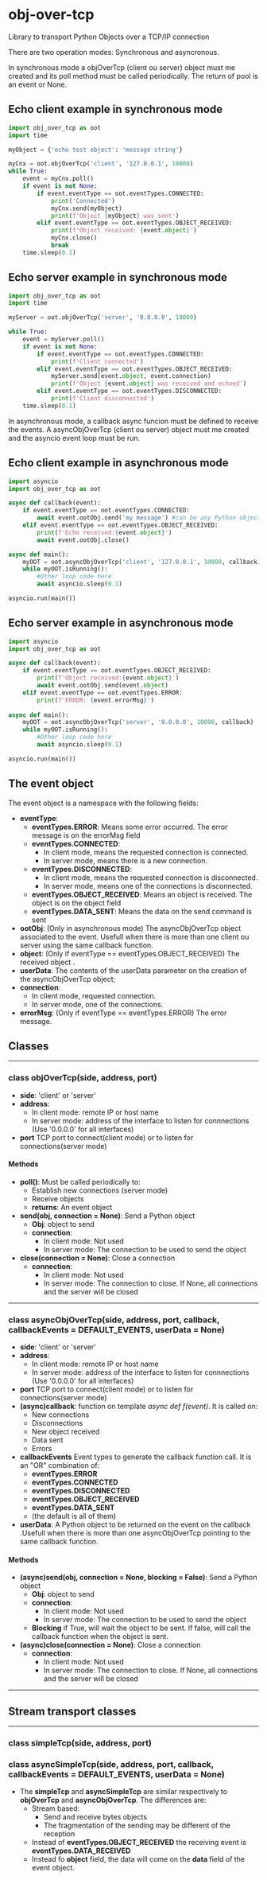 # obj-over-tcp
Library to transport Python Objects over a TCP/IP connection

There are two operation modes: Synchronous and asyncronous.

In synchronous mode a objOverTcp (client ou server) object must me created and its poll method must be called periodically. The return of pool is an event or None.
## Echo client example in synchronous mode
```python
import obj_over_tcp as oot
import time

myObject = {'echo test object': 'message string'}

myCnx = oot.objOverTcp('client', '127.0.0.1', 10000)
while True:
    event = myCnx.poll()
    if event is not None:
        if event.eventType == oot.eventTypes.CONNECTED:
            print('Connected')
            myCnx.send(myObject)
            print(f'Object {myObject} was sent')
        elif event.eventType == oot.eventTypes.OBJECT_RECEIVED:
            print(f'Object received: {event.object}') 
            myCnx.close()
            break
    time.sleep(0.1)
```
## Echo server example in synchronous mode
```python
import obj_over_tcp as oot
import time

myServer = oot.objOverTcp('server', '0.0.0.0', 10000)

while True:
    event = myServer.poll()
    if event is not None:
        if event.eventType == oot.eventTypes.CONNECTED:
            print(f'Client connected')
        elif event.eventType == oot.eventTypes.OBJECT_RECEIVED:
            myServer.send(event.object, event.connection)
            print(f'Object {event.object} was received and echoed')
        elif event.eventType == oot.eventTypes.DISCONNECTED:
            print(f'Client disconnected')
    time.sleep(0.1)
```
In asynchronous mode, a callback async funcion must be defined to receive the events. A asyncObjOverTcp (client ou server) object must me created and the asyncio event loop must be run.
## Echo client example in asynchronous mode
```python
import asyncio
import obj_over_tcp as oot

async def callback(event):
    if event.eventType == oot.eventTypes.CONNECTED:
        await event.ootObj.send('my message') #can be any Python object
    elif event.eventType == oot.eventTypes.OBJECT_RECEIVED:
        print(f'Echo received:{event.object}')
        await event.ootObj.close()

async def main():
    myOOT = oot.asyncObjOverTcp('client', '127.0.0.1', 10000, callback)
    while myOOT.isRunning():
        #Other loop code here
        await asyncio.sleep(0.1)

asyncio.run(main())
```
## Echo server example in asynchronous mode
```python
import asyncio
import obj_over_tcp as oot

async def callback(event):
    if event.eventType == oot.eventTypes.OBJECT_RECEIVED:
        print(f'Object received:{event.object}')
        await event.ootObj.send(event.object)
    elif event.eventType == oot.eventTypes.ERROR:
        print(f'ERROR: {event.errorMsg}')
        
async def main():
    myOOT = oot.asyncObjOverTcp('server', '0.0.0.0', 10000, callback)
    while myOOT.isRunning():
        #Other loop code here
        await asyncio.sleep(0.1)

asyncio.run(main())
```
## The event object 
The event object is a namespace with the following fields:

* **eventType**:
  * **eventTypes.ERROR**: Means some error occurred. The error message is on the errorMsg field
  * **eventTypes.CONNECTED**:
    * In client mode, means the requested connection is connected.
    * In server mode, means there is a new connection.
  * **eventTypes.DISCONNECTED**:
    * In client mode, means the requested connection is disconnected.
    * In server mode, means one of the connections is disconnected.
  * **eventTypes.OBJECT_RECEIVED**: Means an object is received. The object is on the object field
  * **eventTypes.DATA_SENT**: Means the data on the send command is sent
* **ootObj**: (Only in asynchronous mode) The asyncObjOverTcp object associated to the event. Usefull when there is more than one client ou server using the same callback function.
* **object**: (Only if eventType == eventTypes.OBJECT_RECEIVED) The received object .
* **userData**: The contents of the userData parameter on the creation of the asyncObjOverTcp object;
* **connection**:
    * In client mode, requested connection.
    * In server mode, one of the connections.
* **errorMsg**: (Only if eventType == eventTypes.ERROR) The error message.

## Classes

---

### **class objOverTcp(side, address, port)**
* **side**: 'client' or 'server'
* **address**:
  * In client mode: remote IP or host name
  * In server mode: address of the interface to listen for connnections (Use '0.0.0.0' for all interfaces)
* **port** TCP port to connect(client mode) or to listen for connections(server mode)
####  Methods
* **poll()**: Must be called periodically to:
  * Establish new connections (server mode)
  * Receive objects
  * **returns**: An event object
* **send(obj, connection = None)**: Send a Python object
  * **Obj**: object to send
  * **connection**: 
    * In client mode: Not used
    * In server mode: The connection to be used to send the object
* **close(connection = None)**: Close a connection
  * **connection**: 
    * In client mode: Not used
    * In server mode: The connection to close. If None, all connections and the server will be closed

---

### **class asyncObjOverTcp(side, address, port, callback, callbackEvents = DEFAULT_EVENTS, userData = None)**
* **side**: 'client' or 'server'
* **address**:
  * In client mode: remote IP or host name
  * In server mode: address of the interface to listen for connnections (Use '0.0.0.0' for all interfaces)
* **port** TCP port to connect(client mode) or to listen for connections(server mode)
* **(async)callback**: function on template *async def f(event)*. It is called on:
  * New connections
  * Disconnections
  * New object received
  * Data sent
  * Errors
* **callbackEvents** Event types to generate the callback function call. It is an "OR" combination of:
  * **eventTypes.ERROR**
  * **eventTypes.CONNECTED**
  * **eventTypes.DISCONNECTED**
  * **eventTypes.OBJECT_RECEIVED**
  * **eventTypes.DATA_SENT**
  * (the default is all of them)
* **userData**: A Python object to be returned on the event on the callback .Usefull when there is more than one asyncObjOverTcp pointing to the same callback function.
####  Methods
* **(async)send(obj, connection = None, blocking = False)**: Send a Python object
  * **Obj**: object to send
  * **connection**: 
    * In client mode: Not used
    * In server mode: The connection to be used to send the object
  * **Blocking** if True, will wait the object to be sent. If false, will call the callback function when the object is sent.
* **(async)close(connection = None)**: Close a connection
  * **connection**: 
    * In client mode: Not used
    * In server mode: The connection to close. If None, all connections and the server will be closed

---

## Stream transport classes

---

### **class simpleTcp(side, address, port)**
### **class asyncSimpleTcp(side, address, port, callback, callbackEvents = DEFAULT_EVENTS, userData = None)**
* The **simpleTcp** and **asyncSimpleTcp** are similar respectively to  **objOverTcp** and **asyncObjOverTcp**. The differences are:
  * Stream based:
    * Send and receive bytes objects
    * The fragmentation of the sending may be different of the reception
  * Instead of **eventTypes.OBJECT_RECEIVED** the receiving event is **eventTypes.DATA_RECEIVED**
  * Instead fo **object** field, the data will come on the **data** field of the event object.